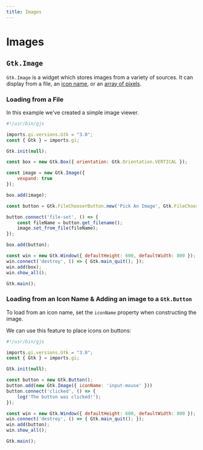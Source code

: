 ```yaml
---
title: Images
---
```


# Images

## `Gtk.Image`

`Gtk.Image` is a widget which stores images from a variety of sources. It can display from a file, an [icon name](), or an [array of pixels]().

### Loading from a File

In this example we've created a simple image viewer.

```js
#!/usr/bin/gjs

imports.gi.versions.Gtk = "3.0";
const { Gtk } = imports.gi;

Gtk.init(null);

const box = new Gtk.Box({ orientation: Gtk.Orientation.VERTICAL });

const image = new Gtk.Image({
    vexpand: true
});

box.add(image);

const button = Gtk.FileChooserButton.new('Pick An Image', Gtk.FileChooserAction.OPEN);

button.connect('file-set', () => {
    const fileName = button.get_filename();
    image.set_from_file(fileName);
});

box.add(button);

const win = new Gtk.Window({ defaultHeight: 600, defaultWidth: 800 });
win.connect('destroy', () => { Gtk.main_quit(); });
win.add(box);
win.show_all();

Gtk.main();
```

### Loading from an Icon Name & Adding an image to a `Gtk.Button`

To load from an icon name, set the `iconName` property when constructing the image.

We can use this feature to place icons on buttons:

```js
#!/usr/bin/gjs

imports.gi.versions.Gtk = "3.0";
const { Gtk } = imports.gi;

Gtk.init(null);

const button = new Gtk.Button();
button.add(new Gtk.Image({ iconName: 'input-mouse' }))
button.connect('clicked', () => {
    log('The button was clicked!');
});

const win = new Gtk.Window({ defaultHeight: 600, defaultWidth: 800 });
win.connect('destroy', () => { Gtk.main_quit(); });
win.add(button);
win.show_all();

Gtk.main();
```

<!--TODO ### Loading from an Array of Pixels-->